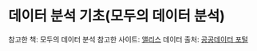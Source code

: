 # 데이터 분석 기초(모두의 데이터 분석)
참고한 책: 모두의 데이터 분석
참고한 사이트: [앨리스](https://academy.elice.io/explore)
데이터 출처: [공공데이터 포털](https://www.data.go.kr/)